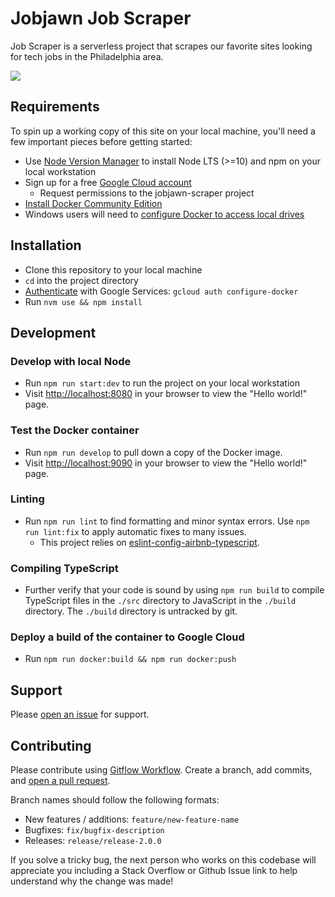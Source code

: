# Jobjawn Job Scraper
Job Scraper is a serverless project that scrapes our favorite sites looking for tech jobs in the Philadelphia area.

![](https://github.com/tjnicolaides/job-scraper/workflows/Build%20Deploy%20Master/badge.svg)

## Requirements
To spin up a working copy of this site on your local machine, you'll need a few important pieces before getting started:
- Use [Node Version Manager](https://github.com/nvm-sh/nvm) to install Node LTS (>=10) and npm on your local workstation
- Sign up for a free [Google Cloud account](https://cloud.google.com/sdk/docs/)
  - Request permissions to the jobjawn-scraper project
- [Install Docker Community Edition](https://www.docker.com/community-edition)
- Windows users will need to [configure Docker to access local drives](https://rominirani.com/docker-on-windows-mounting-host-directories-d96f3f056a2c)

## Installation
- Clone this repository to your local machine
- `cd` into the project directory
- [Authenticate](https://cloud.google.com/container-registry/docs/advanced-authentication) with Google Services: `gcloud auth configure-docker`
- Run `nvm use && npm install`

## Development
### Develop with local Node
- Run `npm run start:dev` to run the project on your local workstation
- Visit [http://localhost:8080](http://localhost:8080) in your browser to view the "Hello world!" page.

### Test the Docker container
- Run `npm run develop` to pull down a copy of the Docker image.
- Visit [http://localhost:9090](http://localhost:9090) in your browser to view the "Hello world!" page.

### Linting
- Run `npm run lint` to find formatting and minor syntax errors. Use `npm run lint:fix` to apply automatic fixes to many issues.
  - This project relies on [eslint-config-airbnb-typescript](https://www.npmjs.com/package/eslint-config-airbnb-typescript). 

### Compiling TypeScript
- Further verify that your code is sound by using `npm run build` to compile TypeScript files in the `./src` directory to JavaScript in the `./build` directory. The `./build` directory is untracked by git.

### Deploy a build of the container to Google Cloud
- Run `npm run docker:build && npm run docker:push`

## Support
Please [open an issue](https://github.com/tjnicolaides/job-scraper/issues) for support.

## Contributing
Please contribute using [Gitflow Workflow](https://www.atlassian.com/git/tutorials/comparing-workflows/gitflow-workflow). Create a branch, add commits, and [open a pull request](https://github.com/tjnicolaides/job-scraper/pulls).

Branch names should follow the following formats:

- New features / additions: `feature/new-feature-name`
- Bugfixes: `fix/bugfix-description`
- Releases: `release/release-2.0.0` 

If you solve a tricky bug, the next person who works on this codebase will appreciate you including a Stack Overflow or Github Issue link to help understand why the change was made!